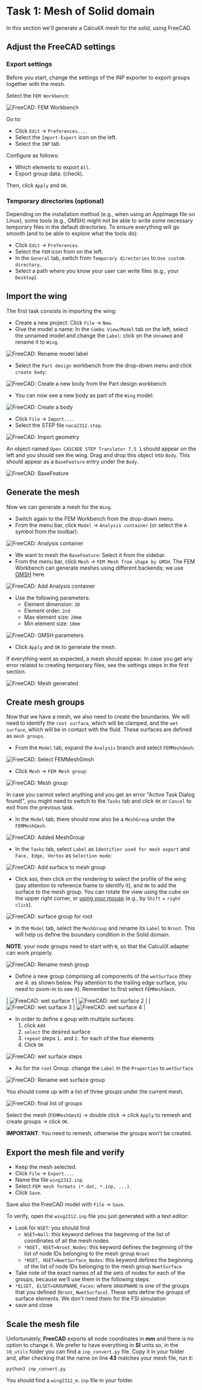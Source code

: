 # Task 1: Mesh of Solid domain

In this section we'll generate a CalculiX mesh for the solid, using FreeCAD.

## Adjust the FreeCAD settings

### Export settings

Before you start, change the settings of the INP exporter to export groups together with the mesh.

Select the `FEM Workbench`:

![FreeCAD: FEM Workbench](./images/FEM_WB.png)

Go to:

- Click `Edit` -> `Preferences...`.
- Select the `Import-Export` icon on the left.
- Select the `INP` tab.

Configure as follows:

- Which elements to export `All`.
- Export group data: (check).

Then, click `Apply` and `OK`.

### Temporary directories (optional)

Depending on the installation method (e.g., when using an AppImage file on Linux), some tools (e.g., GMSH) might not be able to write some necessary temporary files in the default directories. To ensure everything will go smooth (and to be able to explore what the tools do):

- Click `Edit` -> `Preferences`.
- Select the `FEM` icon from on the left.
- In the `General` tab, switch from `Temporary directories` to `Use custom directory`.
- Select a path where you know your user can write files (e.g., your `Desktop`).

## Import the wing

The first task consists in importing the wing:

- Create a new project: Click `File` -> `New`.
- Give the model a name: In the `Combo View/Model` tab on the left, select the unnamed model and change the `Label`: click on the `Unnamed` and rename it to `Wing`.

![FreeCAD: Rename model label](./images/PD_rename.png)

- Select the `Part design` workbench from the drop-down menu and click `create body`:

![FreeCAD: Create a new body from the Part design workbench](./images/PD_new.png)

- You can now see a new body as part of the `Wing` model:

![FreeCAD: Create a body](./images/PD_body.png)

- Click `File` -> `Import...`.
- Select the STEP file `naca2312.step`.

![FreeCAD: Import geometry](./images/PD_import.png)

An object named `Open CASCADE STEP Translator 7.5 1` should appear on the left and you should see the wing. Drag and drop this object into `Body`. This should appear as a `BaseFeature` entry under the `Body`.

![FreeCAD: BaseFeature](./images/PD_BF.png)

## Generate the mesh

Now we can generate a mesh for the `Wing`.

- Switch again to the FEM Workbench from the drop-down menu.
- From the menu bar, click `Model` -> `Analysis container` (or select the `A` symbol from the toolbar):

![FreeCAD: Analysis container](./images/FEM_Analysis.png)

- We want to mesh the `BaseFeature`: Select it from the sidebar.
- From the menu bar, click `Mesh` -> `FEM Mesh from shape by GMSH`. The FEM Workbench can generate meshes using different backends; we use [GMSH](https://gmsh.info/) here.

![FreeCAD: Add Analysis container](./images/FEM_Mesh01.png)

- Use the following parameters:
  - Element dimension: `3D`
  - Element order: `2nd`
  - Max element size: `20mm`
  - Min element size: `10mm`

![FreeCAD: GMSH parameters](./images/FEM_Mesh02.png)

- Click `Apply` and `OK` to generate the mesh.

If everything went as expected, a mesh should appear. In case you get any error related to creating temporary files, see the settings steps in the first section.

![FreeCAD: Mesh generated](./images/FEM_Mesh03.png)

## Create mesh groups

Now that we have a mesh, we also need to create the boundaries. We will need to identify the `root surface`, which will be clamped, and the `wet surface`, which will be in contact with the fluid. These surfaces are defined as `mesh groups`.

- From the `Model` tab, expand the `Analysis` branch and select `FEMMeshGmsh`:

![FreeCAD: Select FEMMeshGmsh](./images/Groups01.png)

- Click `Mesh` -> `FEM Mesh group`:

![FreeCAD: Mesh group](./images/Groups02.png)

  In case you cannot select anything and you get an error "Active Task Dialog found!", you might need to switch to the `Tasks` tab and click `OK` or `Cancel` to exit from the previous task.

- In the `Model` tab, there should now also be a `MeshGroup` under the `FEMMeshGmsh`.

![FreeCAD: Added MeshGroup](./images/Groups03.png)

- In the `Tasks` tab, select `Label` as `Identifier used for mesh export` and `Face, Edge, Vertex` as `Selection mode`:

![FreeCAD: Add surface to mesh group](./images/Groups04.png)

- Click `Add`, then click on the rendering to select the profile of the wing (pay attention to reference frame to identify it), and `OK` to add the surface to the mesh group. You can rotate the view using the cube on the upper right corner, or [using your mouse](https://wiki.freecad.org/Mouse_navigation) (e.g., by `Shift` + `right click`).

![FreeCAD: surface group for root](./images/root_Group.png)

- In the `Model` tab, select the `MeshGroup` and rename its `Label` to `Nroot`. This will help us define the boundary condition in the Solid domain.

**NOTE**: your node groups need to start with `N`, so that the CalculiX adapter can work properly.

![FreeCAD: Rename mesh group](./images/Groups05.png)

- Define a new group comprising all components of the `wetSurface` (they are 4: as shown below. Pay attention to the trailing edge surface, you need to zoom-in to see it). Remember to first select `FEMMeshGmsh`.

| ![FreeCAD: wet surface 1](./images/group_WS_01.png) | ![FreeCAD: wet surface 2](./images/group_WS_02.png) |
| ![FreeCAD: wet surface 3](./images/group_WS_03.png) | ![FreeCAD: wet surface 4](./images/group_WS_04.png) |

- In order to define a goup with multiple surfaces:
  1. click `Add`
  2. `select` the desired surface 
  3. `repeat` steps `1.` and `2.` for each of the four elements
  4. Click `OK` 

![FreeCAD: wet surface steps](./images/group_WS_steps.png)  
  
- As for the `root` Group. change the `Label` in the `Properties` to `wetSurface`

![FreeCAD: Rename wet surface group](./images/group_WS_rename.png)

You should come up with a list of three groups under the current mesh.

![FreeCAD: final list of groups](./images/groups_final_LS.png)

Select the mesh (`FEMMeshGmsh`) -> double click -> click `Apply` to remesh and create groups -> click `OK`.

**IMPORTANT**: You need to remesh, otherwise the groups won't be created.

## Export the mesh file and verify

- Keep the mesh selected.
- Click `File` -> `Export...`.
- Name the file  `wing2312.inp`.
- Select `FEM mesh formats (*.dat, *.inp, ...)`.
- Click `Save`.

Save also the FreeCAD model with `File` -> `Save`.

To verify, open the `wing2312.inp` file you just generated with a text editor:

- Look for `NSET`: you should find
  - `NSET=Nall`: this keyword defines the beginning of the list of coordinates of all the mesh nodes
  - `*NSET, NSET=Nroot_Nodes`: this keyword defines the beginning of the list of node IDs belonging to the mesh group `Nroot`
  - `*NSET, NSET=NwetSurface_Nodes`: this keyword defines the beginning of the list of node IDs belonging to the mesh group `NwetSurface`
- Take note of the exact names of all the sets of nodes for each of the groups, because we'll use them in the following steps.
- `*ELSET, ELSET=GROUPNAME_Faces`: where `GROUPNAME` is one of the groups that you defined (`Nroot`, `NwetSurface`). These sets define the groups of surface elements. We don't need them for the FSI simulation
- save and close

## Scale the mesh file

Unfortunately, **FreeCAD** exports all node coordinates in **mm** and there is no option to change it. We prefer to have everything in **SI** units so, in the `10_utils` folder you can find a `inp_convert.py` file. Copy it in your folder and, after checking that the name on line **43** matches your mesh file, run it:

`python3 inp_convert.py`

You should find a `wing2312_m.inp` file in your folder.
